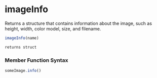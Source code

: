 # imageInfo

 Returns a structure that contains information about the image, such as height, width, color model, size, and filename.

```javascript
imageInfo(name)
```

```javascript
returns struct
```
### Member Function Syntax

```javascript
someImage.info()
```
